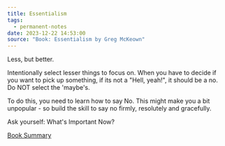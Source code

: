 ```yaml
---
title: Essentialism
tags:
  - permanent-notes
date: 2023-12-22 14:53:00
source: "Book: Essentialism by Greg McKeown"
---
```


Less, but better.

Intentionally select lesser things to focus on. When you have to decide if you want to pick up something, if its not a "Hell, yeah!", it should be a no. Do NOT select the 'maybe's.

To do this, you need to learn how to say No. This might make you a bit unpopular - so build the skill to say no firmly, resolutely and gracefully. 

Ask yourself: What's Important Now?

[Book Summary](https://www.youtube.com/watch?v=eDBYci4Vy2k)